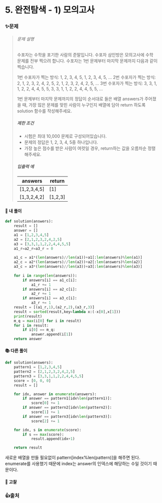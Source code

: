 # 5. 완전탐색 - 1) 모의고사

### ✨문제

> ###### 문제 설명
>
> 수포자는 수학을 포기한 사람의 준말입니다. 수포자 삼인방은 모의고사에 수학 문제를 전부 찍으려 합니다. 수포자는 1번 문제부터 마지막 문제까지 다음과 같이 찍습니다.
>
> 1번 수포자가 찍는 방식: 1, 2, 3, 4, 5, 1, 2, 3, 4, 5, ...
> 2번 수포자가 찍는 방식: 2, 1, 2, 3, 2, 4, 2, 5, 2, 1, 2, 3, 2, 4, 2, 5, ...
> 3번 수포자가 찍는 방식: 3, 3, 1, 1, 2, 2, 4, 4, 5, 5, 3, 3, 1, 1, 2, 2, 4, 4, 5, 5, ...
>
> 1번 문제부터 마지막 문제까지의 정답이 순서대로 들은 배열 answers가 주어졌을 때, 가장 많은 문제를 맞힌 사람이 누구인지 배열에 담아 return 하도록 solution 함수를 작성해주세요.
>
> ##### 제한 조건
>
> - 시험은 최대 10,000 문제로 구성되어있습니다.
> - 문제의 정답은 1, 2, 3, 4, 5중 하나입니다.
> - 가장 높은 점수를 받은 사람이 여럿일 경우, return하는 값을 오름차순 정렬해주세요.
>
> ##### 입출력 예
>
> | answers     | return  |
> | ----------- | ------- |
> | [1,2,3,4,5] | [1]     |
> | [1,3,2,4,2] | [1,2,3] |



#### 🎈 내 풀이

```python
def solution(answers):
    result = []
    answer = []
    a1 = [1,2,3,4,5]
    a2 = [2,1,2,3,2,4,2,5]
    a3 = [3,3,1,1,2,2,4,4,5,5]
    a1_r=a2_r=a3_r = 0
    
    a1_c = a1*(len(answers)//len(a1))+a1[:len(answers)%len(a1)]
    a2_c = a2*(len(answers)//len(a2))+a2[:len(answers)%len(a2)]
    a3_c = a3*(len(answers)//len(a3))+a3[:len(answers)%len(a3)]
    
    for i in range(len(answers)):
        if answers[i] == a1_c[i]:
            a1_r += 1
        if answers[i] == a2_c[i]:
            a2_r += 1
        if answers[i] == a3_c[i]:
            a3_r += 1
    result = [(a1_r,1),(a2_r,2),(a3_r,3)]
    result = sorted(result,key=lambda x:(-x[0],x[1]))
    print(result)
    m_q = max(i[0] for i in result)
    for i in result:
        if i[0] == m_q:
            answer.append(i[1])
    return answer

```







#### **📚 다른 풀이** 

```python
def solution(answers):
    pattern1 = [1,2,3,4,5]
    pattern2 = [2,1,2,3,2,4,2,5]
    pattern3 = [3,3,1,1,2,2,4,4,5,5]
    score = [0, 0, 0]
    result = []

    for idx, answer in enumerate(answers):
        if answer == pattern1[idx%len(pattern1)]:
            score[0] += 1
        if answer == pattern2[idx%len(pattern2)]:
            score[1] += 1
        if answer == pattern3[idx%len(pattern3)]:
            score[2] += 1

    for idx, s in enumerate(score):
        if s == max(score):
            result.append(idx+1)

    return result
```

새로운 배열을 만들 필요없이 pattern[index%len(pattern)]을 해주면 된다. enumerate를 사용했기 때문에 index는 answer의 인덱스에 해당하는 수일 것이기 때문이다.



#### **🧨 고찰**





### 👍출처





